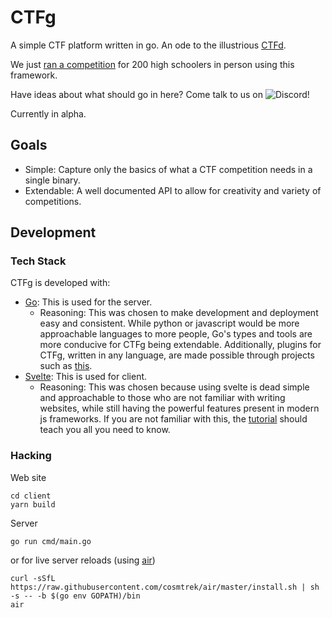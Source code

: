 # CTFg
A simple CTF platform written in go. An ode to the illustrious [CTFd](https://github.com/CTFd/CTFd).

We just [ran a competition](https://www.youtube.com/watch?v=2AOxuHuHS1U) for 200 high schoolers in person using this framework.

Have ideas about what should go in here? Come talk to us on ![Discord](https://img.shields.io/badge/Discord-%235865F2.svg?style=for-the-badge&logo=discord&logoColor=white&link=https://discord.gg/J6VJQhhQ)!

Currently in alpha. 

## Goals
- Simple: Capture only the basics of what a CTF competition needs in a single binary.
- Extendable: A well documented API to allow for creativity and variety of competitions.

## Development

### Tech Stack
CTFg is developed with:
- [Go](https://go.dev/): This is used for the server.
	- Reasoning: This was chosen to make development and deployment easy and consistent. While python or javascript would be more approachable languages to more people, Go's types and tools are more conducive for CTFg being extendable. Additionally, plugins for CTFg, written in any language, are made possible through projects such as [this](https://github.com/hashicorp/go-plugin).
- [Svelte](https://svelte.dev/): This is used for client.
	- Reasoning: This was chosen because using svelte is dead simple and approachable to those who are not familiar with writing websites, while still having the powerful features present in modern js frameworks. If you are not familiar with this, the [tutorial](https://svelte.dev/tutorial/basics) should teach you all you need to know.

### Hacking
Web site
```
cd client
yarn build
```

Server
```
go run cmd/main.go
```
or for live server reloads (using [air](https://github.com/cosmtrek/air))
```
curl -sSfL https://raw.githubusercontent.com/cosmtrek/air/master/install.sh | sh -s -- -b $(go env GOPATH)/bin
air
```
